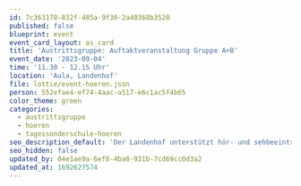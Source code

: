 ```yaml
---
id: 7c363178-832f-485a-9f30-2a40368b3520
published: false
blueprint: event
event_card_layout: as_card
title: 'Austrittsgruppe: Auftaktveranstaltung Gruppe A+B'
event_date: '2023-09-04'
time: '11.30 - 12.15 Uhr'
location: 'Aula, Landenhof'
file: lottie/event-hoeren.json
person: 552efae4-ef74-4aac-a517-e6c1ac5f4b65
color_theme: green
categories:
  - austrittsgruppe
  - hoeren
  - tagessonderschule-hoeren
seo_description_default: 'Der Landenhof unterstützt hör- und sehbeeinträchtigte Kinder & Jugendliche in ihrem selbstbestimmten Leben durch Förderung ihrer Fähigkeiten & Entwicklung'
seo_hidden: false
updated_by: 04e1ae9a-6ef8-4ba0-931b-7cd69cc0d3a2
updated_at: 1692627574
---
```

